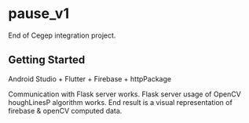 # pause_v1

End of Cegep integration project. 

## Getting Started

Android Studio + Flutter + Firebase + httpPackage 

Communication with Flask server works.
Flask server usage of OpenCV houghLinesP algorithm works.
End result is a visual representation of firebase & openCV computed data.
